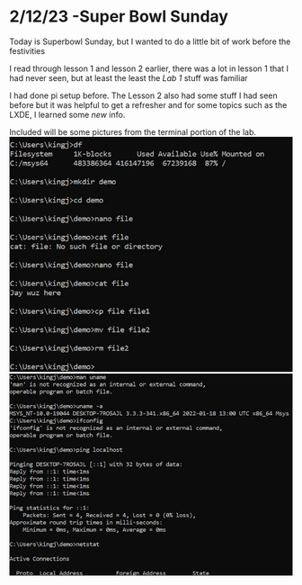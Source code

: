 # 2/12/23 -Super Bowl Sunday

Today is Superbowl Sunday, but I wanted to do a little bit of work before the festivities

I read through lesson 1 and lesson 2 earlier, there was a lot in lesson 1 that I had never seen, but at least the least the _Lab 1_ stuff was familiar

I had done pi setup before. The Lesson 2 also had some stuff I had seen before but it was helpful to get a refresher and for some topics such as the 
LXDE, I learned some *new* info.

Included will be some pictures from the terminal portion of the lab. 
![First pic](https://github.com/jagbata/EE322/blob/main/Lab2/Lab2.1.jpg)
![Second pic](https://github.com/jagbata/EE322/blob/main/Lab2/Lab2.2.jpg)

